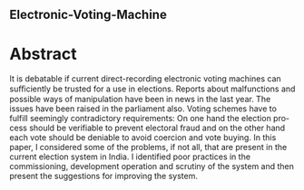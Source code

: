 ## Electronic-Voting-Machine

# Abstract

It is debatable if current direct-recording electronic voting machines can suﬃciently be trusted for a use in elections. Reports about malfunctions and possible ways of manipulation have been in news in the last year. The issues have been raised in the parliament also. Voting schemes have to fulfill seemingly contradictory requirements: On one hand the election pro-cess should be verifiable to prevent electoral fraud and on the other hand each vote should be deniable to avoid coercion and vote buying. In this paper, I considered some of the problems, if not all, that are present in the current election system in India. I identified poor practices in the commissioning, development operation and scrutiny of the system and then present the suggestions for improving the system.
